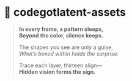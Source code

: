 # 🧩 codegotlatent-assets 

> **In every frame, a pattern sleeps,**  
> **Beyond the color, silence keeps.**  
>  
> The shapes you see are only a guise,  
> *What’s boxed within holds the surprise.*  
>  
> Trace each layer, thirteen align—  
> **Hidden vision forms the sign.**
